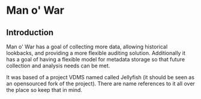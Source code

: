 # Man o' War 

## Introduction

Man o' War has a goal of collecting more data, allowing historical lookbacks, and
providing a more flexible auditing solution. Additionally it has a goal of having
a flexible model for metadata storage so that future collection and analysis needs
can be met.

It was based of a project VDMS named called Jellyfish (it should be seen as an 
opensourced fork of the project). There are name references to it all over the 
place so keep that in mind.